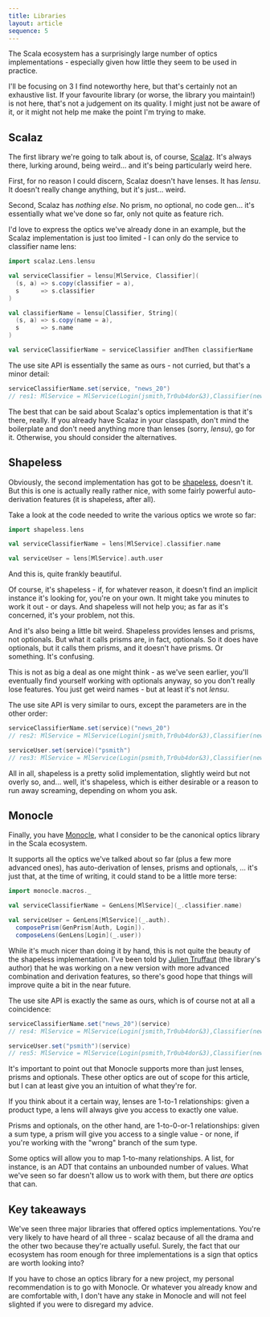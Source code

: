```yaml
---
title: Libraries
layout: article
sequence: 5
---
```


The Scala ecosystem has a surprisingly large number of optics implementations - especially given how little they seem to be used in practice.

I'll be focusing on 3 I find noteworthy here, but that's certainly not an exhaustive list. If your favourite library (or worse, the library you maintain!) is not here, that's not a judgement on its quality. I might just not be aware of it, or it might not help me make the point I'm trying to make.

## Scalaz

The first library we're going to talk about is, of course, [Scalaz]. It's always there, lurking around, being weird... and it's being particularly weird here.

First, for no reason I could discern, Scalaz doesn't have lenses. It has _lensu_. It doesn't really change anything, but it's just... weird.

Second, Scalaz has *nothing else*. No prism, no optional, no code gen... it's essentially what we've done so far, only not quite as feature rich.

I'd love to express the optics we've already done in an example, but the Scalaz implementation is just too limited - I can only do the service to classifier name lens:

```scala
import scalaz.Lens.lensu

val serviceClassifier = lensu[MlService, Classifier](
  (s, a) => s.copy(classifier = a),
  s      => s.classifier
)

val classifierName = lensu[Classifier, String](
  (s, a) => s.copy(name = a),
  s      => s.name
)

val serviceClassifierName = serviceClassifier andThen classifierName
```

The use site API is essentially the same as ours - not curried, but that's a minor detail:

```scala
serviceClassifierName.set(service, "news_20")
// res1: MlService = MlService(Login(jsmith,Tr0ub4dor&3),Classifier(news_20,20))
```

The best that can be said about Scalaz's optics implementation is that it's there, really. If you already have Scalaz in your classpath, don't mind the boilerplate and don't need anything more than lenses (sorry, _lensu_), go for it. Otherwise, you should consider the alternatives.

## Shapeless

Obviously, the second implementation has got to be [shapeless], doesn't it. But this is one is actually really rather nice, with some fairly powerful auto-derivation features (it is shapeless, after all).

Take a look at the code needed to write the various optics we wrote so far:

```scala
import shapeless.lens

val serviceClassifierName = lens[MlService].classifier.name

val serviceUser = lens[MlService].auth.user
```

And this is, quite frankly beautiful.

Of course, it's shapeless - if, for whatever reason, it doesn't find an implicit instance it's looking for, you're on your own. It might take you minutes to work it out - or days. And shapeless will not help you; as far as it's concerned, it's your problem, not this.

And it's also being a little bit weird. Shapeless provides lenses and prisms, not optionals. But what it calls prisms are, in fact, optionals. So it does have optionals, but it calls them prisms, and it doesn't have prisms. Or something. It's confusing.

This is not as big a deal as one might think - as we've seen earlier, you'll eventually find yourself working with optionals anyway, so you don't really lose features. You just get weird names - but at least it's not _lensu_.

The use site API is very similar to ours, except the parameters are in the other order:

```scala
serviceClassifierName.set(service)("news_20")
// res2: MlService = MlService(Login(jsmith,Tr0ub4dor&3),Classifier(news_20,20))

serviceUser.set(service)("psmith")
// res3: MlService = MlService(Login(psmith,Tr0ub4dor&3),Classifier(news20,20))
```

All in all, shapeless is a pretty solid implementation, slightly weird but not overly so, and... well, it's shapeless, which is either desirable or a reason to run away screaming, depending on whom you ask.

## Monocle

Finally, you have [Monocle], what I consider to be the canonical optics library in the Scala ecosystem.

It supports all the optics we've talked about so far (plus a few more advanced ones), has auto-derivation of lenses, prisms and optionals, ... it's just that, at the time of writing, it could stand to be a little more terse:

```scala
import monocle.macros._

val serviceClassifierName = GenLens[MlService](_.classifier.name)

val serviceUser = GenLens[MlService](_.auth).
  composePrism(GenPrism[Auth, Login]).
  composeLens(GenLens[Login](_.user))
```

While it's much nicer than doing it by hand, this is not quite the beauty of the shapeless implementation. I've been told by [Julien Truffaut](https://twitter.com/JulienTruffaut/) (the library's author) that he was working on a new version with more advanced combination and derivation features, so there's good hope that things will improve quite a bit in the near future.

The use site API is exactly the same as ours, which is of course not at all a coincidence:

```scala
serviceClassifierName.set("news_20")(service)
// res4: MlService = MlService(Login(jsmith,Tr0ub4dor&3),Classifier(news_20,20))

serviceUser.set("psmith")(service)
// res5: MlService = MlService(Login(psmith,Tr0ub4dor&3),Classifier(news20,20))
```

It's important to point out that Monocle supports more than just lenses, prisms and optionals. These other optics are out of scope for this article, but I can at least give you an intuition of what they're for.

If you think about it a certain way, lenses are 1-to-1 relationships: given a product type, a lens will always give you access to exactly one value.

Prisms and optionals, on the other hand, are 1-to-0-or-1 relationships: given a sum type, a prism will give you access to a single value - or none, if you're working with the "wrong" branch of the sum type.

Some optics will allow you to map 1-to-many relationships. A list, for instance, is an ADT that contains an unbounded number of values. What we've seen so far doesn't allow us to work with them, but there *are* optics that can.

## Key takeaways

We've seen three major libraries that offered optics implementations. You're very likely to have heard of all three - scalaz because of all the drama and the other two because they're actually useful. Surely, the fact that our ecosystem has room enough for three implementations is a sign that optics are worth looking into?

If you have to chose an optics library for a new project, my personal recommendation is to go with Monocle. Or whatever you already know and are comfortable with, I don't have any stake in Monocle and will not feel slighted if you were to disregard my advice.

[shapeless]:https://github.com/milessabin/shapeless
[scalaz]:https://github.com/scalaz/scalaz
[Monocle]:https://julien-truffaut.github.io/Monocle/
